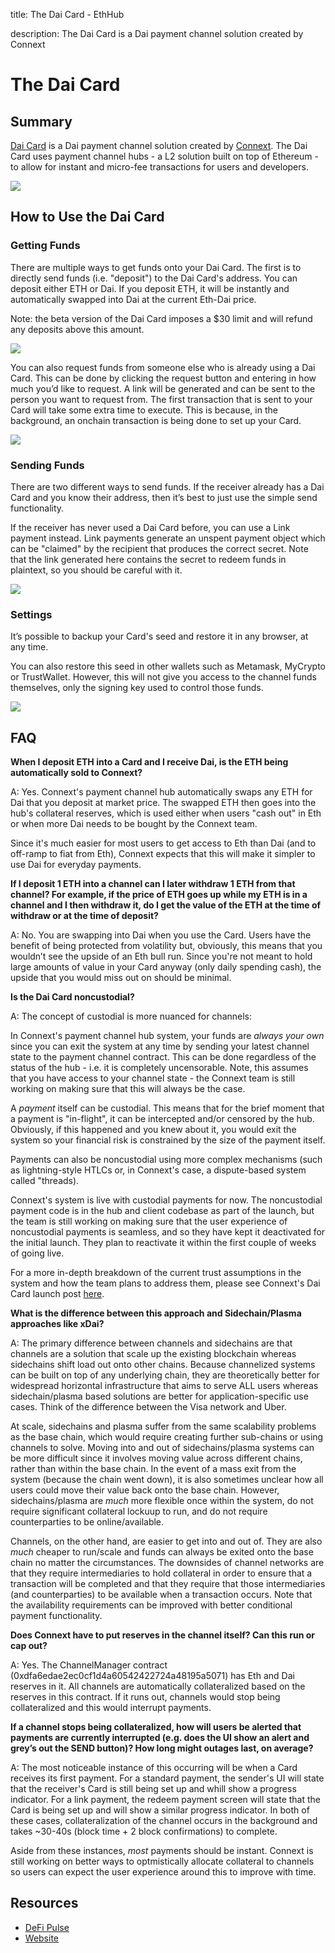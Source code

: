 title: The Dai Card - EthHub

description: The Dai Card is a Dai payment channel solution created by Connext

# The Dai Card

## Summary

[Dai Card](https://daicard.io) is a Dai payment channel solution created by [Connext](https://connext.network/). The Dai Card uses  payment channel hubs - a L2 solution built on top of Ethereum - to allow for instant and micro-fee transactions for users and developers.

![](/docs/docs/assets/images/daicard_splash.png)

## How to Use the Dai Card

### Getting Funds

There are multiple ways to get funds onto your Dai Card. The first is to directly send funds (i.e. "deposit") to the Dai Card's address. You can deposit either ETH or Dai. If you deposit ETH, it will be instantly and automatically swapped into Dai at the current Eth-Dai price.

Note: the beta version of the Dai Card imposes a $30 limit and will refund any deposits above this amount.

![](/docs/docs/assets/images/daicard_deposit.png)

You can also request funds from someone else who is already using a Dai Card. This can be done by clicking the request button and entering in how much you’d like to request. A link will be generated and can be sent to the person you want to request from. The first transaction that is sent to your Card will take some extra time to execute. This is because, in the background, an onchain transaction is being done to set up your Card.

![](/docs/docs/assets/images/daicard_request.png)

### Sending Funds

There are two different ways to send funds. If the receiver already has a Dai Card and you know their address, then it’s best to just use the simple send functionality.

If the receiver has never used a Dai Card before, you can use a Link payment instead. Link payments generate an unspent payment object which can be "claimed" by the recipient that produces the correct secret. Note that the link generated here contains the secret to redeem funds in plaintext, so you should be careful with it.

![](/docs/docs/assets/images/daicard_send.png)

### Settings

It’s possible to backup your Card's seed and restore it in any browser, at any time. 

You can also restore this seed in other wallets such as Metamask, MyCrypto or TrustWallet. However, this will not give you access to the channel funds themselves, only the signing key used to control those funds.

![](/docs/docs/assets/images/daicard_settings.png)

## FAQ

**When I deposit ETH into a Card and I receive Dai, is the ETH being automatically sold to Connext?**

A: Yes. Connext's payment channel hub automatically swaps any ETH for Dai that you deposit at market price. The swapped ETH then goes into the hub's collateral reserves, which is used either when users "cash out" in Eth or when more Dai needs to be bought by the Connext team.

Since it's much easier for most users to get access to Eth than Dai (and to off-ramp to fiat from Eth), Connext expects that this will make it simpler to use Dai for everyday payments.

**If I deposit 1 ETH into a channel can I later withdraw 1 ETH from that channel? For example, if the price of ETH goes up while my ETH is in a channel and I then withdraw it, do I get the value of the ETH at the time of withdraw or at the time of deposit?**

A: No. You are swapping into Dai when you use the Card. Users have the benefit of being protected from volatility but, obviously, this means that you wouldn’t see the upside of an Eth bull run. Since you're not meant to hold large amounts of value in your Card anyway (only daily spending cash), the upside that you would miss out on should be minimal.

**Is the Dai Card noncustodial?**

A: The concept of custodial is more nuanced for channels:

In Connext's payment channel hub system, your funds are *always your own* since you can exit the system at any time by sending your latest channel state to the payment channel contract. This can be done regardless of the status of the hub - i.e. it is completely uncensorable. Note, this assumes that you have access to your channel state - the Connext team is still working on making sure that this will always be the case.

A *payment* itself can be custodial. This means that for the brief moment that a payment is "in-flight", it can be intercepted and/or censored by the hub. Obviously, if this happened and you knew about it, you would exit the system so your financial risk is constrained by the size of the payment itself.

Payments can also be noncustodial using more complex mechanisms (such as lightning-style HTLCs or, in Connext's case, a dispute-based system called "threads).

Connext's system is live with custodial payments for now. The noncustodial payment code is in the hub and client codebase as part of the launch, but the team is still working on making sure that the user experience of noncustodial payments is seamless, and so they have kept it deactivated for the initial launch. They plan to reactivate it within the first couple of weeks of going live.

For a more in-depth breakdown of the current trust assumptions in the system and how the team plans to address them, please see Connext's Dai Card launch post [here](https://medium.com/@arjunbhuptani/introducing-the-dai-card-fc46520078d3).

**What is the difference between this approach and Sidechain/Plasma approaches like xDai?**

A: The primary difference between channels and sidechains are that channels are a solution that scale up the existing blockchain whereas sidechains shift load out onto other chains. Because channelized systems can be built on top of any underlying chain, they are theoretically better for widespread horizontal infrastructure that aims to serve ALL users whereas sidechain/plasma based solutions are better for application-specific use cases. Think of the difference between the Visa network and Uber.

At scale, sidechains and plasma suffer from the same scalability problems as the base chain, which would require creating further sub-chains or using channels to solve. Moving into and out of sidechains/plasma systems can be more difficult since it involves moving value across different chains, rather than within the base chain. In the event of a mass exit from the system (because the chain went down), it is also sometimes unclear how all users could move their value back onto the base chain. However, sidechains/plasma are *much* more flexible once within the system, do not require significant collateral lockuup to run, and do not require counterparties to be online/available.

Channels, on the other hand, are easier to get into and out of. They are also *much* cheaper to run/scale and funds can always be exited onto the base chain no matter the circumstances. The downsides of channel networks are that they require intermediaries to hold collateral in order to ensure that a transaction will be completed and that they require that those intermediaries (and counterparties) to be available when a transaction occurs. Note that the availability requirements can be improved with better conditional payment functionality.

**Does Connext have to put reserves in the channel itself? Can this run or cap out?**

A: Yes. The ChannelManager contract (0xdfa6edae2ec0cf1d4a60542422724a48195a5071) has Eth and Dai reserves in it. All channels are automatically collateralized based on the reserves in this contract. If it runs out, channels would stop being collateralized and this would interrupt payments.

**If a channel stops being collateralized, how will users be alerted that payments are currently interrupted (e.g. does the UI show an alert and grey’s out the SEND button)? How long might outages last, on average?**

A: The most noticeable instance of this occurring will be when a Card receives its first payment. For a standard payment, the sender's UI will state that the receiver's Card is still being set up and whill show a progress indicator. For a link payment, the redeem payment screen will state that the Card is being set up and will show a similar progress indicator. In both of these cases, collateralization of the channel occurs in the background and takes ~30-40s (block time + 2 block confirmations) to complete.

Aside from these instances, *most* payments should be instant. Connext is still working on better ways to optmistically allocate collateral to channels so users can expect the user experience around this to improve with time.

## Resources

* [DeFi Pulse](https://defipulse.com/connext)
* [Website](https://connext.network/)



